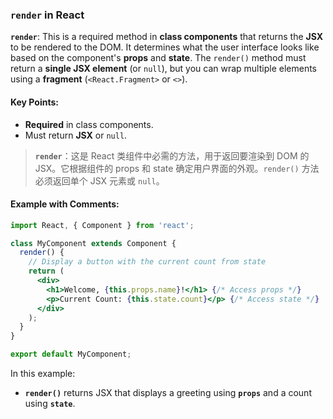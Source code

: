 ### `render` in React

**`render`**: This is a required method in **class components** that returns the **JSX** to be rendered to the DOM. It determines what the user interface looks like based on the component's **props** and **state**. The `render()` method must return a **single JSX element** (or `null`), but you can wrap multiple elements using a **fragment** (`<React.Fragment>` or `<>`).

#### Key Points:
- **Required** in class components.
- Must return **JSX** or `null`.

> **`render`**：这是 React 类组件中必需的方法，用于返回要渲染到 DOM 的 JSX。它根据组件的 props 和 state 确定用户界面的外观。`render()` 方法必须返回单个 JSX 元素或 `null`。

#### Example with Comments:

```jsx
import React, { Component } from 'react';

class MyComponent extends Component {
  render() {
    // Display a button with the current count from state
    return (
      <div>
        <h1>Welcome, {this.props.name}!</h1> {/* Access props */}
        <p>Current Count: {this.state.count}</p> {/* Access state */}
      </div>
    );
  }
}

export default MyComponent;
```

In this example:
- **`render()`** returns JSX that displays a greeting using **`props`** and a count using **`state`**.